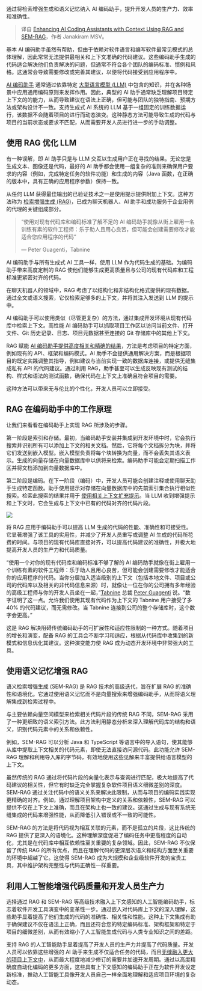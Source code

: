 
<!--
title: 使用RAG和SEM-RAG提供上下文增强AI编码助手
cover: https://cdn.thenewstack.io/media/2024/05/6738139e-ai-coding-assistant-context-rag-sem-rag.jpg
-->

通过将检索增强生成和语义记忆纳入 AI 编码助手，提升开发人员的生产力、效率和准确性。

> 译自 [Enhancing AI Coding Assistants with Context Using RAG and SEM-RAG](https://thenewstack.io/enhancing-ai-coding-assistants-with-context-using-rag-and-sem-rag/)，作者 Janakiram MSV。

基本 AI 编码助手虽然有帮助，但由于依赖对软件语言和编写软件最常见模式的总体理解，因此常常无法提供最相关和上下文准确的代码建议。这些编码助手生成的代码适合解决他们负责解决的问题，但通常不符合各个团队的编码标准、惯例和风格。这通常会导致需要修改或完善其建议，以便将代码接受到应用程序中。

[AI 编码助手](https://thenewstack.io/the-pros-and-con-of-customizing-large-language-models/) 通常通过依靠特定 [大型语言模型 (LLM)](https://thenewstack.io/llm/) 中包含的知识，并在各种场景中应用通用编码原则来发挥作用。因此，典型的 AI 助手通常缺乏理解项目特定上下文的的能力，从而导致建议在语法上正确，但可能与团队的独特指南、预期方法或架构设计不一致。支持生成式 AI 系统的 LLM 基于一组固定的训练数据运行，该数据不会随着项目的进行而动态演变。这种静态方法可能导致生成的代码与项目的当前状态或要求不匹配，从而需要开发人员进行进一步的手动调整。

## 使用 RAG 优化 LLM

有一种误解，即 AI 助手只是与 LLM 交互以生成用户正在寻找的结果。无论您是生成文本、图像还是代码，最好的 AI 助手都会使用一组复杂的准则来确保用户要求的内容（例如，完成特定任务的软件功能）和生成的内容（Java 函数，在正确的版本中，具有正确的应用程序参数）保持一致。

从任何 LLM 获得最佳输出的已验证技术之一是使用提示提供附加上下文。这种方法称为 [检索增强生成 (RAG)](https://thenewstack.io/retrieval-augmented-generation-for-llms/)，已成为聊天机器人、AI 助手和成功服务于企业用例的代理的关键组成部分。

> “使用对现有代码库和编码标准了解不足的 AI 编码助手就像从街上雇用一名训练有素的软件工程师：乐于助人且用心良苦，但可能会创建需要修改才能适合您应用程序的代码”
>
> — Peter Guagenti，Tabnine

AI 编码助手与所有生成式 AI 工具一样，使用 LLM 作为代码生成的基础。为编码助手带来高度定制的 RAG 使他们能够生成更高质量且与公司的现有代码库和工程标准更紧密对齐的代码。

在聊天机器人的领域中，RAG 考虑了以结构化和非结构化格式提供的现有数据。通过全文或语义搜索，它仅检索足够多的上下文，并将其注入发送到 LLM 的提示中。

AI 编码助手可以使用类似（尽管更复杂）的方法，通过集成开发环境从现有代码库中检索上下文。高性能 AI 编码助手可以抓取项目工作区以访问当前文件、打开文件、Git 历史记录、日志、项目元数据甚至连接的 Git 存储库中的其他上下文。

RAG 赋能 [AI 编码助手提供高度相关和精确的结果](https://thenewstack.io/5-strategies-for-better-results-from-an-ai-code-assistant/)，方法是考虑项目的特定方面，例如现有的 API、框架和编码模式。AI 助手不会提供通用解决方案，而是根据项目的既定实践调整其指导，例如建议与当前实现一致的数据库连接，或提供无缝集成私有 API 的代码建议。通过利用 RAG，助手甚至可以生成反映现有测试的结构、样式和语法的测试函数，确保代码在上下文上准确且符合项目的需要。

这种方法可以带来无与伦比的个性化，开发人员可以立即接受。

## RAG 在编码助手中的工作原理

让我们来看看在编码助手上实现 RAG 所涉及的步骤。

第一阶段是索引和存储。最初，当编码助手安装并集成到开发环境中时，它会执行搜索并识别所有可以添加上下文的相关文档。然后，它将每个文档拆分为块，并将它们发送到嵌入模型。嵌入模型负责将每个块转换为向量，而不会丢失其语义表示。生成的向量存储在向量数据库中以供将来检索。编码助手可能会定期扫描工作区并将文档添加到向量数据库中。

第二阶段是编码。在下一阶段（编码）中，开发人员可能会创建注释或使用聊天助手生成特定函数。助手使用提示对存储在向量数据库中的先前索引集合执行相似性搜索。检索此搜索的结果并用于 [使用相关上下文扩充提示](https://roadmap.sh/prompt-engineering)。当 LLM 收到增强提示和上下文时，它会生成与上下文中已有的代码对齐的代码片段。

![](https://cdn.thenewstack.io/media/2024/05/9a847234-rag-coding-architecture-tabnine.png)

将 RAG 应用于编码助手可以提高 LLM 生成的代码的性能、准确性和可接受性。它显著增强了该工具的实用性，并减少了开发人员重写或调整 AI 生成的代码所花费的时间。与项目的现有代码库直接对齐，可以提高代码建议的准确性，并极大地提高开发人员的生产力和代码质量。

“使用一个对你的现有代码库和编码标准不够了解的 AI 编码助手就像在街上雇用一个训练有素的软件工程师：乐于助人且用心良苦，但可能会创建需要修改才能适合你的应用程序的代码。当你分层加入适当级别的上下文（包括本地文件、项目或公司的代码库以及相关的非代码信息来源）时，就像让一位在你的公司拥有多年经验的高级工程师与你的开发人员坐在一起，”[Tabnine](https://www.tabnine.com/?utm_content=inline+mention) 总裁 [Peter Guagenti](https://www.linkedin.com/in/peterguagenti/) 说。“数字证明了这一点。允许我们使用其现有代码作为上下文的 Tabnine 用户接受了多 40% 的代码建议，而无需修改。当 Tabnine 连接到公司的整个存储库时，这个数字会更高。”

这是 RAG 解决阻碍传统编码助手的可扩展性和适应性限制的一种方式。随着项目的增长和演变，配备 RAG 的工具会不断学习和适应，根据从代码库中收集到的新模式和信息优化其建议。这种演变能力使 RAG 成为动态开发环境中非常强大的工具。

## 使用语义记忆增强 RAG

语义检索增强生成 (SEM-RAG) 是 RAG 技术的高级迭代，旨在扩展 RAG 的准确性和语境化。它通过使用语义记忆而不是向量搜索来增强编码助手，从而将语义理解集成到检索过程中。

与主要依赖向量空间模型来检索相关代码片段的传统 RAG 不同，SEM-RAG 采用了一种更细致的语义索引方法。此方法利用静态分析来深入理解代码库的结构和语义，识别代码元素中的关系和依赖性。

例如，SEM-RAG 可以分析 Java 和 TypeScript 等语言中的导入语句，使其能够从库中提取上下文相关的代码元素，即使无法直接访问源代码。此功能允许 SEM-RAG 理解和利用导入库的字节码，有效地使用这些见解来丰富提供给语言模型的上下文。

虽然传统的 RAG 通过将代码片段的向量化表示与查询进行匹配，极大地提高了代码建议的相关性，但它有时缺乏完全掌握复杂软件项目语义细微差别的深度。SEM-RAG 通过关注代码中的语义关系来解决此限制，从而与项目的编码实践实现更精确的对齐。例如，通过理解项目架构中定义的关系和依赖性，SEM-RAG 可以提供不仅在上下文上准确，而且在架构上也一致的建议。这通过生成与现有系统无缝集成的代码来增强性能，从而降低引入错误或不一致的可能性。

SEM-RAG 的方法是将代码视为相互关联的元素，而不是孤立的片段，这比传统的 RAG 提供了更深入的语境化。这种理解深度促进了编码任务中更高程度的自动化，尤其是在代码库中相互依赖性至关重要的复杂领域。因此，SEM-RAG 不仅保留了传统 RAG 的所有优点，而且在理解代码的更深层次语义和结构方面至关重要的环境中超越了它。这使得 SEM-RAG 成为大规模和企业级软件开发的宝贵工具，其中维护架构完整性与代码正确性一样重要。

## 利用人工智能增强代码质量和开发人员生产力

选择通过 RAG 和 SEM-RAG 等高级技术融入上下文感知的人工智能编码助手，标志着软件开发工具演变中的变革性一步。通过嵌入对代码库上下文的深入理解，这些助手显着提高了他们生成的代码的准确性、相关性和性能。这种上下文集成有助于确保建议不仅在语法上正确，而且还符合您的特定编码标准、架构框架和特定于项目的细微差别，从而有效缩小了人工智能生成代码与人类专业知识之间的差距。

支持 RAG 的人工智能助手显着提高了开发人员的生产力并提高了代码质量。开发人员可以依靠这些增强的 AI 助手来生成不仅适合任务的代码，而且[无缝融入更大的项目上下文中](https://pages.tabnine.com/personalizing-tabnine-to-your-organization)，从而最大程度地减少修订的需要并加速开发周期。通过以高度精确度自动化编码的更多方面，这些具有上下文感知的编码助手正在为软件开发设定新标准，推动人工智能工具像开发人员自己一样全面地理解和适应项目环境的复杂动态。
